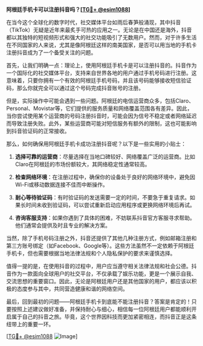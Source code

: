 **阿根廷手机卡可以注册抖音吗？[[TG💪+ @esim1088](https://t.me/s/esim1088)]**

在当今这个全球化的数字时代，社交媒体平台如雨后春笋般涌现，其中抖音（TikTok）无疑是近年来最炙手可热的应用之一。无论是在中国还是海外，抖音都以其独特的短视频形式和强大的社交功能吸引了无数用户。然而，对于许多生活在不同国家的人来说，尤其是像阿根廷这样的南美国家，是否可以用当地的手机卡注册抖音成为了一个备受关注的问题。

首先，让我们明确一点：理论上，使用阿根廷手机卡是可以注册抖音的。抖音作为一个国际化的社交媒体平台，支持来自世界各地的用户通过手机号码进行注册。这意味着，只要你拥有一个有效的阿根廷手机号码，并且该号码能够接收短信验证码，那么你就完全可以通过这个号码完成抖音账号的注册。

但是，实际操作中可能会遇到一些问题。阿根廷的电信运营商众多，包括Claro、Personal、Movistar等，它们提供的服务质量和网络覆盖范围各有差异。因此，当你尝试使用某个运营商的号码注册抖音时，可能会因为信号不稳定或者网络延迟而导致注册失败。此外，某些运营商可能对短信服务有额外的限制，这也可能影响到抖音验证码的正常接收。

那么，如何确保用阿根廷手机卡成功注册抖音呢？以下是一些实用的小贴士：

1. **选择可靠的运营商**：尽量选择在当地口碑较好、网络覆盖广泛的运营商。比如Claro在阿根廷的市场份额较大，其网络稳定性通常较高。
   
2. **检查网络环境**：在注册过程中，确保你的设备处于良好的网络环境中，避免因Wi-Fi或移动数据连接不佳而中断操作。

3. **耐心等待验证码**：有时验证码的发送需要一定的时间，不要急于重复请求。如果长时间未收到验证码，可以尝试重新启动应用程序或更换网络环境后再试。

4. **咨询客服支持**：如果你遇到了具体的困难，不妨联系抖音官方客服寻求帮助。他们通常会提供及时且专业的解决方案。

当然，除了手机号码注册之外，抖音还提供了其他几种注册方式，例如邮箱注册和第三方账号绑定（如Facebook、Google等）。这些方法虽然不一定依赖于阿根廷手机卡，但也需要根据当地法律法规和个人隐私保护的要求来谨慎选择。

值得一提的是，在使用抖音的过程中，用户应当遵守相关法律法规和社会公德。抖音作为一款面向全球用户的社交平台，不仅承载了娱乐功能，更是一个展示自我、交流思想的重要窗口。因此，无论是阿根廷用户还是其他国家的用户，都应该以积极的态度参与其中，共同营造健康和谐的网络空间。

最后，回到最初的问题——阿根廷手机卡到底能不能注册抖音？答案是肯定的！只要按照上述建议做好准备，并保持耐心与细心，相信每一位阿根廷用户都能顺利开启属于自己的抖音之旅。毕竟，这个世界因科技而更加紧密相连，而抖音正是这条纽带上的重要一环。

[[TG💪+ @esim1088](https://t.me/s/esim1088) ![Image](https://i.postimg.cc/4NQfJmqS/Snipaste-2025-05-13-00-14-12.png)]